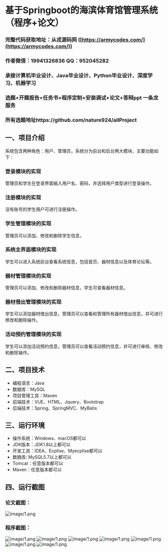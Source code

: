 基于Springboot的海滨体育馆管理系统（程序+论文）
=
### 完整代码获取地址：从戎源码网 ([https://armycodes.com/](https://armycodes.com/))
### 作者微信：19941326836  QQ：952045282 
### 承接计算机毕业设计、Java毕业设计、Python毕业设计、深度学习、机器学习
### 选题+开题报告+任务书+程序定制+安装调试+论文+答辩ppt 一条龙服务
### 所有选题地址https://github.com/nature924/allProject

一、项目介绍
---
系统包含两种角色：用户、管理员，系统分为前台和后台两大模块，主要功能如下：
### 登录模块的实现
管理员和学生在登录界面输入用户名、密码，并选择用户类型进行登录操作。

### 注册模块的实现
没有账号的学生用户可进行注册操作。

### 学生管理模块的实现
管理员可以添加、修改和删除学生信息。

### 系统主界面模块的实现
学生可以进入系统前台查看系统信息，包括首页、器材信息以及体育论坛等。

### 器材管理模块的实现
管理员可以添加、修改和删除器材信息，学生可查看器材信息。

### 器材借出管理模块的实现
学生可以添加器材借出信息，管理员可以查看和管理所有器材借出信息，并可进行修改和删除操作。

### 活动预约管理模块的实现
学生可以添加活动预约信息，管理员可以查看活动预约信息，并可进行审核、修改和删除操作。






二、项目技术
---
- 编程语言：Java
- 数据库：MySQL
- 项目管理工具：Maven
- 前端技术：VUE、HTML、Jquery、Bootstrap
- 后端技术：Spring、SpringMVC、MyBatis

三、运行环境
---
- 操作系统：Windows、macOS都可以
- JDK版本：JDK1.8以上都可以
- 开发工具：IDEA、Ecplise、Myecplise都可以
- 数据库: MySQL5.7以上都可以
- Tomcat：任意版本都可以
- Maven：任意版本都可以

四、运行截图
---
### 论文截图：
![image/1.png](limage/1.png)

### 程序截图：
![image/1.png](image/1.png)
![image/1.png](image/2.png)
![image/1.png](image/3.png)
![image/1.png](image/4.png)
![image/1.png](image/5.png)
![image/1.png](image/6.png)
![image/1.png](image/7.png)


